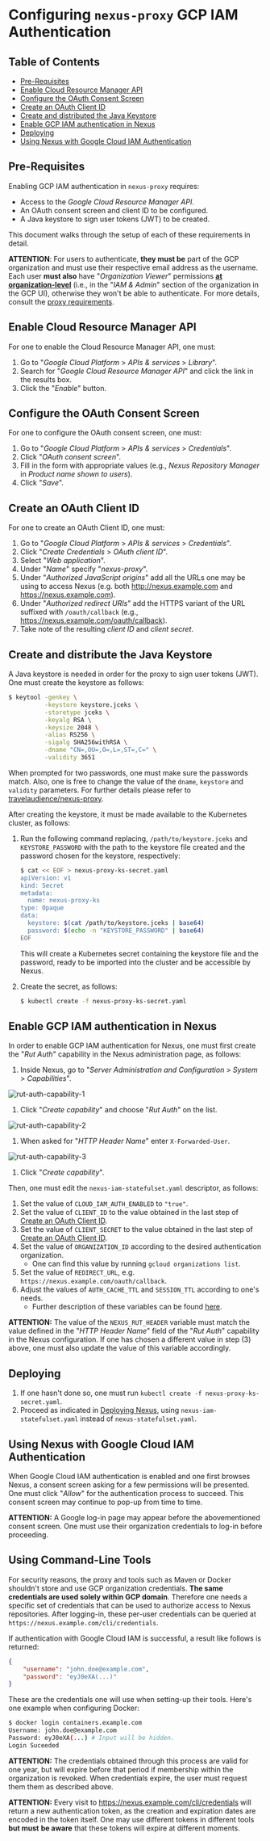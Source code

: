 # Configuring `nexus-proxy` GCP IAM Authentication

## Table of Contents

* [Pre-Requisites](#pre-requisites)
* [Enable Cloud Resource Manager API](#enable-crm-api)
* [Configure the OAuth Consent Screen](#configure-consent)
* [Create an OAuth Client ID](#create-oauth-client)
* [Create and distributed the Java Keystore](#java-keystore)
* [Enable GCP IAM authentication in Nexus](#enable-gcp-iam-auth)
* [Deploying](#deploying)
* [Using Nexus with Google Cloud IAM Authentication](#usage)

## Pre-Requisites

Enabling GCP IAM authentication in `nexus-proxy` requires:

* Access to the _Google Cloud Resource Manager API_.
* An OAuth consent screen and client ID to be configured.
* A Java keystore to sign user tokens (JWT) to be created.

This document walks through the setup of each of these requirements in detail.

**ATTENTION**: For users to authenticate, **they must be** part of the GCP
organization and must use their respective email address as the username.
Each user **must also** have "_Organization Viewer_" permissions
[**at organization-level**](https://cloud.google.com/iam/docs/resource-hierarchy-access-control)
(i.e., in the "_IAM & Admin_" section of the organization in the GCP UI),
otherwise they won't be able to authenticate.
For more details, consult the
[proxy requirements](https://github.com/travelaudience/nexus-proxy#before-proceeding).

<a id="enable-crm-api">

## Enable Cloud Resource Manager API

For one to enable the Cloud Resource Manager API, one must:

1. Go to "_Google Cloud Platform_ > _APIs & services_ > _Library_".
1. Search for "_Google Cloud Resource Manager API_" and click the link in the
results box.
1. Click the "_Enable_" button.

<a id="configure-consent">

## Configure the OAuth Consent Screen

For one to configure the OAuth consent screen, one must:

1. Go to "_Google Cloud Platform_ > _APIs & services_ > _Credentials_".
1. Click "_OAuth consent screen_".
1. Fill in the form with appropriate values (e.g.,
_Nexus Repository Manager_ in _Product name shown to users_).
1. Click "_Save_".

<a id="create-oauth-client">

## Create an OAuth Client ID

For one to create an OAuth Client ID, one must:

1. Go to "_Google Cloud Platform_ > _APIs & services_ > _Credentials_".
1. Click "_Create Credentials_ > _OAuth client ID_".
1. Select "_Web application_".
1. Under "_Name_" specify "_nexus-proxy_".
1. Under "_Authorized JavaScript origins_" add all the URLs one may be using to
access Nexus (e.g. both http://nexus.example.com and https://nexus.example.com).
1. <b id="b1"></b>Under "_Authorized redirect URIs_" add the HTTPS variant of
the URL suffixed with `/oauth/callback`
(e.g., https://nexus.example.com/oauth/callback).
1. Take note of the resulting _client ID_ and _client secret_.

<a id="java-keystore">

## Create and distribute the Java Keystore

A Java keystore is needed in order for the proxy to sign user tokens (JWT).
One must create the keystore as follows:

```bash
$ keytool -genkey \
          -keystore keystore.jceks \
          -storetype jceks \
          -keyalg RSA \
          -keysize 2048 \
          -alias RS256 \
          -sigalg SHA256withRSA \
          -dname "CN=,OU=,O=,L=,ST=,C=" \
          -validity 3651
```

When prompted for two passwords, one must make sure the passwords match.
Also, one is free to change the value of the `dname`, `keystore` and `validity`
parameters.
For further details please refer to [travelaudience/nexus-proxy](https://github.com/travelaudience/nexus-proxy#generating-the-keystore).

After creating the keystore, it must be made available to the Kubernetes cluster,
as follows:

1. Run the following command replacing,
   `/path/to/keystore.jceks` and `KEYSTORE_PASSWORD` with the path to the
   keystore file created and the password chosen for the keystore,
   respectively:

    ```bash
    $ cat << EOF > nexus-proxy-ks-secret.yaml
    apiVersion: v1
    kind: Secret
    metadata:
      name: nexus-proxy-ks
    type: Opaque
    data:
      keystore: $(cat /path/to/keystore.jceks | base64)
      password: $(echo -n "KEYSTORE_PASSWORD" | base64)
    EOF
    ```

    This will create a Kubernetes secret containing the keystore file and
    the password, ready to be imported into the cluster and be accessible
    by Nexus.
1. Create the secret, as follows:

   ```bash
   $ kubectl create -f nexus-proxy-ks-secret.yaml
   ```

<a id="enable-gcp-iam-auth">

## Enable GCP IAM authentication in Nexus

In order to enable GCP IAM authentication for Nexus, one must first create the
"_Rut Auth_" capability in the Nexus administration page, as follows:

1. Inside Nexus, go to "_Server Administration and Configuration_ > _System_ >
   _Capabilities_".

![rut-auth-capability-1](./rut-auth-capability-1.png)

1. Click "_Create capability_" and choose "_Rut Auth_" on the list.

![rut-auth-capability-2](./rut-auth-capability-2.png)

1. When asked for "_HTTP Header Name_" enter `X-Forwarded-User`.

![rut-auth-capability-3](./rut-auth-capability-3.png)

1. Click "_Create capability_".

Then, one must edit the
`nexus-iam-statefulset.yaml` descriptor, as follows:

1. Set the value of `CLOUD_IAM_AUTH_ENABLED` to `"true"`.
1. Set the value of `CLIENT_ID` to the value obtained in
the last step of [Create an OAuth Client ID](#create-oauth-client).
1. Set the value of `CLIENT_SECRET` to the value obtained
in the last step of [Create an OAuth Client ID](#create-oauth-client).
1. Set the value of `ORGANIZATION_ID` according to the desired authentication
organization.
   * One can find this value by running `gcloud organizations list`.
1. Set the value of `REDIRECT_URL`, e.g. `https://nexus.example.com/oauth/callback`.
1. Adjust the values of `AUTH_CACHE_TTL` and `SESSION_TTL` according to one's
needs.
   * Further description of these variables can be found [here](https://github.com/travelaudience/nexus-proxy#environment-variables).

**ATTENTION:** The value of the `NEXUS_RUT_HEADER` variable must match the value
defined in the "_HTTP Header Name_" field of the "_Rut Auth_" capability in the
Nexus configuration. If one has chosen a different value in step (3) above, one
must also update the value of this variable accordingly.

## Deploying

1. If one hasn't done so, one must run `kubectl create -f nexus-proxy-ks-secret.yaml`.
1. Proceed as indicated in [Deploying Nexus](../../README.md#deploying-nexus),
   using `nexus-iam-statefulset.yaml` instead of `nexus-statefulset.yaml`.


<a id="usage">

## Using Nexus with Google Cloud IAM Authentication

When Google Cloud IAM authentication is enabled and one first browses Nexus, a
consent screen asking for a few permissions will be presented. One must click
"_Allow_" for the authentication process to succeed. This consent screen may
continue to pop-up from time to time.

**ATTENTION:** A Google log-in page may appear before the abovementioned consent
screen. One must use their organization credentials to log-in before proceeding.

## Using Command-Line Tools

For security reasons, the proxy and tools such as Maven or Docker shouldn't store
and use GCP organization credentials. **The same credentials are used solely within
GCP domain**. Therefore one needs a specific set of credentials that can be used
to authorize access to Nexus repositories.
After logging-in, these per-user credentials can be queried at
 `https://nexus.example.com/cli/credentials`.

If authentication with Google Cloud IAM is successful, a result like follows
is returned:

```json
{
    "username": "john.doe@example.com",
    "password": "eyJ0eXA(...)"
}
```

These are the credentials one will use when setting-up their tools.
Here's one example when configuring Docker:

```bash
$ docker login containers.example.com
Username: john.doe@example.com
Password: eyJ0eXA(...) # Input will be hidden.
Login Suceeded
```

**ATTENTION:** The credentials obtained through this process are valid for one year,
but will expire before that period if membership within the organization is
revoked. When credentials expire, the user must request them them as described above.

**ATTENTION:** Every visit to https://nexus.example.com/cli/credentials will return a
 new authentication token, as the creation and expiration dates are encoded in
 the token itself. One may use different tokens in different tools **but must**
 **be aware** that these tokens will expire at different moments.
